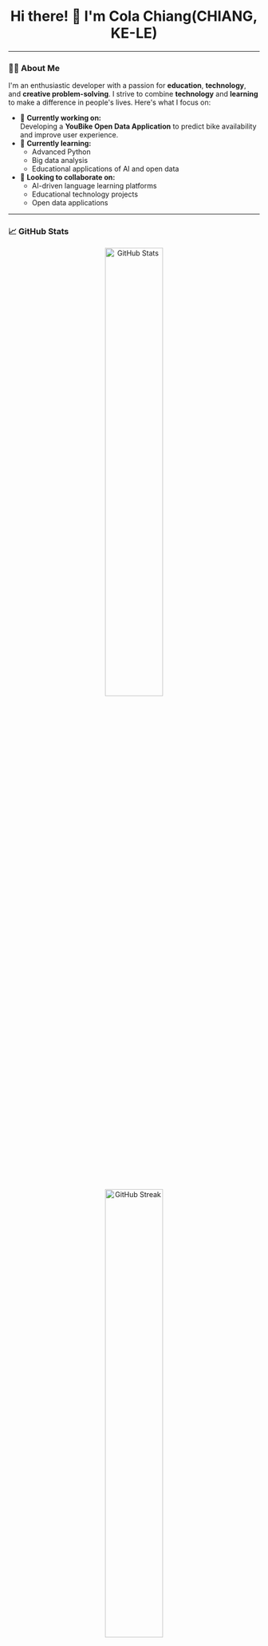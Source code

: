 <h1 align="center">Hi there! 👋 I'm Cola Chiang(CHIANG, KE-LE)</h1>

---

### 👨‍💻 About Me
I'm an enthusiastic developer with a passion for **education**, **technology**, and **creative problem-solving**. I strive to combine **technology** and **learning** to make a difference in people's lives. Here's what I focus on:

- 🔭 **Currently working on:**  
  Developing a **YouBike Open Data Application** to predict bike availability and improve user experience.  
- 🌱 **Currently learning:**  
  - Advanced Python  
  - Big data analysis  
  - Educational applications of AI and open data  
- 👯 **Looking to collaborate on:**  
  - AI-driven language learning platforms  
  - Educational technology projects  
  - Open data applications  

---

### 📈 GitHub Stats

<p align="center">
  <img src="https://github-readme-stats.vercel.app/api?username=ColaChiang&show_icons=true" alt="GitHub Stats" width="48%" />
</p>
<p align="center">
  <img src="https://github-readme-streak-stats.herokuapp.com?user=ColaChiang" alt="GitHub Streak" width="48%" />
</p>
<p align="center">
  <img src="https://github-readme-stats.vercel.app/api/top-langs/?username=ColaChiang&layout=compact" alt="Top Languages" width="48%" />
</p>
<p align="center">
  <img src="https://komarev.com/ghpvc/?username=ColaChiang&color=blue&style=flat-square" alt="Profile Views" />
</p>


---

### 💼 My Projects
Here are a few notable projects I've worked on:
- 🚲 [**YouBike Prediction App**](#): An application to predict YouBike availability.  
- 🤖 [**LINE Bot Development**](#): A series of bots created for educational and interactive purposes.  
- 📊 [**Big Data Education Analysis**](#): Using data to enhance teaching and learning strategies.  

---

### 💬 Get in Touch
<p align="center">
  <a href="mailto:colachiang@example.com"><img src="https://img.shields.io/badge/Email-D14836?style=for-the-badge&logo=gmail&logoColor=white"></a>
  <a href="https://linkedin.com/in/your-profile"><img src="https://img.shields.io/badge/LinkedIn-0077B5?style=for-the-badge&logo=linkedin&logoColor=white"></a>
  <a href="https://twitter.com/your-handle"><img src="https://img.shields.io/badge/Twitter-1DA1F2?style=for-the-badge&logo=twitter&logoColor=white"></a>
</p>

---

### ⚡ Fun Facts
- 🗺️ I enjoy being a **cultural ambassador** for Taiwan.  
- 🍜 I love discovering and sharing **Taiwanese cuisine** with friends.  
- 🚀 My dream is to make education more **accessible** and **engaging** using technology.

---

<p align="center">
  <img src="https://media.giphy.com/media/3o6ZsX73w8ZoW3XbVm/giphy.gif" width="200">
</p>
